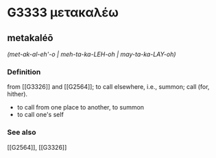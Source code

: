# G3333 μετακαλέω

## metakaléō

_(met-ak-al-eh'-o | meh-ta-ka-LEH-oh | may-ta-ka-LAY-oh)_

### Definition

from [[G3326]] and [[G2564]]; to call elsewhere, i.e., summon; call (for, hither).

- to call from one place to another, to summon
- to call one's self

### See also

[[G2564]], [[G3326]]

